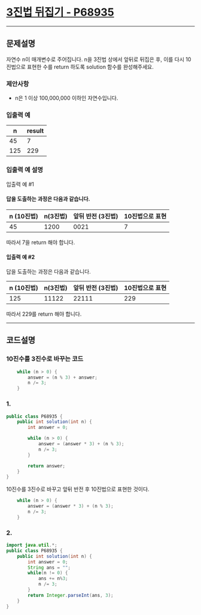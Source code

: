 # [3진법 뒤집기 - P68935](https://school.programmers.co.kr/learn/courses/30/lessons/68935)

----

## 문제설명

자연수 n이 매개변수로 주어집니다. n을 3진법 상에서 앞뒤로 뒤집은 후, 이를 다시 10진법으로 표현한 수를 return 하도록 solution 함수를 완성해주세요.

### 제안사항

- n은 1 이상 100,000,000 이하인 자연수입니다.

### 입출력 예

| n   | result |
|-----|--------|
| 45  | 7      |
| 125 | 229    |

### 입출력 예 설명

입출력 예 #1

#### 답을 도출하는 과정은 다음과 같습니다.

| n (10진법) | n(3진법) | 앞뒤 반전 (3진법) | 10진법으로 표현 |
|----------|--------|-------------|-----------|
| 45       | 1200   | 0021        | 7         |

따라서 7을 return 해야 합니다.

#### 입출력 예 #2

답을 도출하는 과정은 다음과 같습니다.

| n (10진법) | n(3진법) | 앞뒤 반전 (3진법) | 10진법으로 표현 |
|----------|--------|-------------|-----------|
| 125      | 11122  | 22111       | 229       |

따라서 229를 return 해야 합니다.

----

## 코드설명

### 10진수를 3진수로 바꾸는 코드

```` java
    while (n > 0) {
	    answer = (n % 3) + answer;
	    n /= 3;
    }
````

### 1.

```` java
public class P68935 {
    public int solution(int n) {
        int answer = 0;

        while (n > 0) {
            answer = (answer * 3) + (n % 3);
            n /= 3;
        }

        return answer;
    }
}
````

10진수를 3진수로 바꾸고 앞뒤 반전 후 10진법으로 표현한 것이다.

```` java
    while (n > 0) {
        answer = (answer * 3) + (n % 3);
        n /= 3;
    }
````

### 2.

```` java
import java.util.*;
public class P68935 {
    public int solution(int n) {
        int answer = 0;
        String ans = "";
        while(n != 0) {
            ans += n%3;
            n /= 3;
        }
        return Integer.parseInt(ans, 3);
    }
}
````